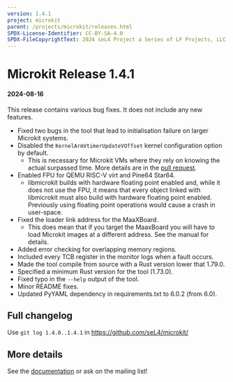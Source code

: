 ```yaml
---
version: 1.4.1
project: microkit
parent: /projects/microkit/releases.html
SPDX-License-Identifier: CC-BY-SA-4.0
SPDX-FileCopyrightText: 2024 seL4 Project a Series of LF Projects, LLC.
---
```


# Microkit Release 1.4.1

#### 2024-08-16

This release contains various bug fixes. It does not include any new features.

* Fixed two bugs in the tool that lead to initialisation failure on larger Microkit systems.
* Disabled the `KernelArmVtimerUpdateVOffset` kernel configuration option by default.
  * This is necessary for Microkit VMs where they rely on knowing the actual surpassed time.
    More details are in the [pull request](https://github.com/seL4/microkit/pull/202).
* Enabled FPU for QEMU RISC-V virt and Pine64 Star64.
  * libmicrokit builds with hardware floating point enabled and, while it does not use the FPU,
    it means that every object linked with libmicrokit must also build with hardware floating
    point enabled. Previously using floating point operations would cause a crash in user-space.
* Fixed the loader link address for the MaaXBoard.
  * This does mean that if you target the MaaxBoard you will have to load Microkit images at
    a different address. See the manual for details.
* Added error checking for overlapping memory regions.
* Included every TCB register in the monitor logs when a fault occurs.
* Made the tool compile from source with a Rust version lower that 1.79.0.
* Specified a minimum Rust version for the tool (1.73.0).
* Fixed typo in the `--help` output of the tool.
* Minor README fixes.
* Updated PyYAML dependency in requirements.txt to 6.0.2 (from 6.0).

## Full changelog

Use `git log 1.4.0..1.4.1` in <https://github.com/seL4/microkit/>

## More details

See the [documentation](https://github.com/seL4/microkit/blob/main/docs/manual.md)
or ask on the mailing list!
